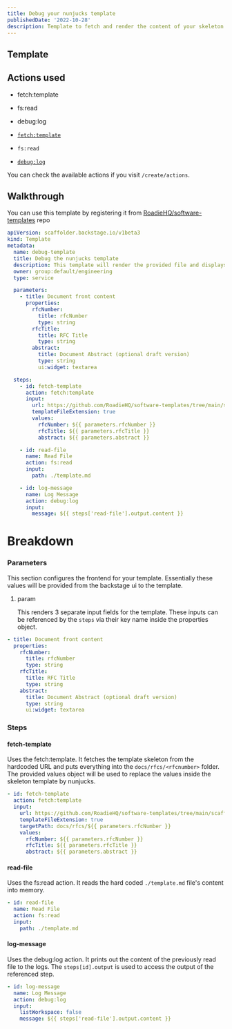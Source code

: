 ```yaml
---
title: Debug your nunjucks template
publishedDate: '2022-10-28'
description: Template to fetch and render the content of your skeleton template
---
```


## Template

## Actions used

- fetch:template
- fs:read
- debug:log

- [`fetch:template`](https://github.com/backstage/backstage/blob/54b9f073d13d878fce652c9ec8b8cdfc5fd85c6a/plugins/scaffolder-backend/src/scaffolder/actions/builtin/fetch/template.ts)
- `fs:read`
- [`debug:log`](https://github.com/backstage/backstage/blob/54b9f073d13d878fce652c9ec8b8cdfc5fd85c6a/plugins/scaffolder-backend/src/scaffolder/actions/builtin/debug/log.ts)

You can check the available actions if you visit `/create/actions`.

## Walkthrough

You can use this template by registering it from [RoadieHQ/software-templates](https://github.com/RoadieHQ/software-templates/tree/main/scaffolder-templates/debug-template/template.yaml) repo

```yaml
apiVersion: scaffolder.backstage.io/v1beta3
kind: Template
metadata:
  name: debug-template
  title: Debug the nunjucks template
  description: This template will render the provided file and displays it in the scaffolder logs
  owner: group:default/engineering
  type: service

  parameters:
    - title: Document front content
      properties:
        rfcNumber:
          title: rfcNumber
          type: string
        rfcTitle:
          title: RFC Title
          type: string
        abstract:
          title: Document Abstract (optional draft version)
          type: string
          ui:widget: textarea

  steps:
    - id: fetch-template
      action: fetch:template
      input:
        url: https://github.com/RoadieHQ/software-templates/tree/main/scaffolder-templates/debug-template/skeleton
        templateFileExtension: true
        values:
          rfcNumber: ${{ parameters.rfcNumber }}
          rfcTitle: ${{ parameters.rfcTitle }}
          abstract: ${{ parameters.abstract }}

    - id: read-file
      name: Read File
      action: fs:read
      input:
        path: ./template.md

    - id: log-message
      name: Log Message
      action: debug:log
      input:
        message: ${{ steps['read-file'].output.content }}
```

# Breakdown

### Parameters

This section configures the frontend for your template. Essentially these values will be provided from the backstage ui to the template.

1. param

   This renders 3 separate input fields for the template. These inputs can be referenced by the `steps` via their key name inside the properties object.

```yaml
- title: Document front content
  properties:
    rfcNumber:
      title: rfcNumber
      type: string
    rfcTitle:
      title: RFC Title
      type: string
    abstract:
      title: Document Abstract (optional draft version)
      type: string
      ui:widget: textarea
```

### Steps

#### fetch-template

Uses the fetch:template. It fetches the template skeleton from the hardcoded URL and puts everything into the `docs/rfcs/<rfcnumber>` folder.
The provided values object will be used to replace the values inside the skeleton template by nunjucks.

```yaml
- id: fetch-template
  action: fetch:template
  input:
    url: https://github.com/RoadieHQ/software-templates/tree/main/scaffolder-templates/debug-template/skeleton
    templateFileExtension: true
    targetPath: docs/rfcs/${{ parameters.rfcNumber }}
    values:
      rfcNumber: ${{ parameters.rfcNumber }}
      rfcTitle: ${{ parameters.rfcTitle }}
      abstract: ${{ parameters.abstract }}
```

#### read-file

Uses the fs:read action. It reads the hard coded `./template.md` file's content into memory.

```yaml
- id: read-file
  name: Read File
  action: fs:read
  input:
    path: ./template.md
```

#### log-message

Uses the debug:log action. It prints out the content of the previously read file to the logs. The `steps[id].output` is used to access the output of the referenced step.

```yaml
- id: log-message
  name: Log Message
  action: debug:log
  input:
    listWorkspace: false
    message: ${{ steps['read-file'].output.content }}
```
